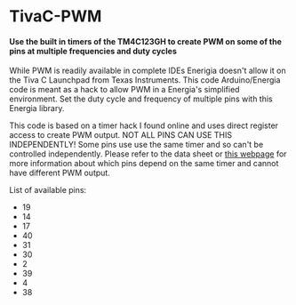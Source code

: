 # TivaC-PWM
<h4>Use the built in timers of the TM4C123GH to create PWM on some of the pins at multiple frequencies and duty cycles</h4>

<p>While PWM is readily available in complete IDEs Enerigia doesn't allow it on the Tiva C Launchpad from Texas Instruments. This code Arduino/Energia code is meant as a hack to allow PWM in a Energia's simplified environment. Set the duty cycle and frequency of multiple pins with this Energia library.</p>

<p>This code is based on a timer hack I found online and uses direct register access to create PWM output. NOT ALL PINS CAN USE THIS INDEPENDENTLY! Some pins use use the same timer and so can't be controlled independently. Please refer to the data sheet or <a href="http://shukra.cedt.iisc.ernet.in/edwiki/EmSys:TM4C123_Use_of_GPTM_with_GPIO_Pins">this webpage</a> for more information about which pins depend on the same timer and cannot have different PWM output.</p>

<p>List of available pins:
  <ul>
    <li>19</li>
    <li>14</li>
    <li>17</li>
    <li>40</li>
    <li>31</li>
    <li>30</li>
    <li>2</li>
    <li>39</li>
    <li>4</li>
    <li>38</li>
  </ul>
    
